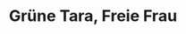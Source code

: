 ---
layout: SeminarLayout
title: 'Grüne Tara, Freie Frau'
startDate: '27.12.2020'
endDate: '05.01.2021'
descriptionShort: 'Die Praxis der Grünen Tara wird eröffnet einen direkten Zugang zur offenen, klaren und feinfühligen Tiefenstruktur des Geistes, zu unserer angeborenen Weisheit, Liebesfähigkeit und Kraft.'
description: 'Stille Meditation im Sitzen und Gehen, Rezitationen, Vorträge und angeleitete Meditationen sowie ein aufgelockerter Tagesablauf mit individuellen Praxisphasen, Gruppen- und Einzelgesprächen fördern ein kluges und liebevolles Umgehen mit eingefahrenen Mustern. Für Frauen, die mit der Praxis vertraut sind, sie vertiefen wollen und Freude am Singen und Rezitieren haben. Ein Highlight dieses Kurses ist die gemeinsame Tara-Nacht zu Silvester. 
Voraussetzung sind zwei Tara-Wochen, davon eine bei Sylvia Wetzel und regelmässige Tara-Praxis.
Bei Fragen zu den Kursen mit Sylvia Wetzel richten Sie sich bitte an: Nives Bercht,Tel.030-6181214, E-Mail: info@sylvia-wetzel'
honorar: 'auf freiwilliger Basis (Dana), Empfehlung 180 - 350 €'
kursgebuehr: '120 €'
unterkunft: '360 €, Aufpreis bei Einzelzimmer'
dozentenbeschreibung: '**Sylvia Wetzel** (geb. 1949), Publizistin und buddhistische Meditationslehrerin, befasst sich seit 1968 mit psychologischen und politischen Wegen zur Befreiung und seit 1977 mit dem Buddhismus. Ausbildung in der tibetischen Tradition (Thubten Yeshe, Zopa Rinpoche, Geshe Tegchok, Ann McNeil und Rigdzin Shikpo) und zwei Jahre Praxis als Nonne. Wichtige Impulse kommen aus dem Rinzai-Zen (Gesshin Prabhasa Dharma Roshi und Ama Samy), aus dem Theravada (Ayya Khema), dem Tara-Rokpa-Prozess (Akong Rinpoche, Edie Irwin) und aus der Arbeit in buddhistischen Gemeinschaften, im Dachverband DBU und bei der Zeitschrift Lotusblätter (heute Buddhismus Aktuell). Sylvia Wetzel unterrichtet seit 1986 Entspannung, Meditation und Buddhismus. Mit ihrer Art der Reflexion von kulturellen Bedingungen und Geschlechterrollen ist sie eine Pionierin des Buddhismus im Westen.'
website: 'Sylvia Wetzel'
websiteUrl: 'http://www.sylvia-wetzel.de'
performers: 'Sylvia Wetzel, Lehr-Assistenz: Christine Kalkowski'
---